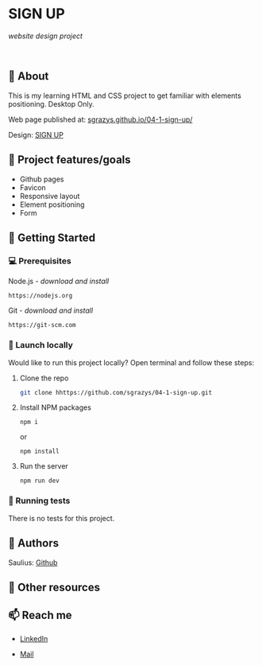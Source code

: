 # SIGN UP

_website design project_

<br>

## 🌟 About

This is my learning HTML and CSS project to get familiar with elements positioning. Desktop Only.

Web page published at: [sgrazys.github.io/04-1-sign-up/](https://sgrazys.github.io/04-1-sign-up/)

Design: [SIGN UP](./img/design.jpeg)

## 🎯 Project features/goals

- Github pages
- Favicon
- Responsive layout
- Element positioning
- Form

## 🧰 Getting Started

### 💻 Prerequisites

Node.js - _download and install_

```
https://nodejs.org
```

Git - _download and install_

```
https://git-scm.com
```

### 🚀 Launch locally

Would like to run this project locally? Open terminal and follow these steps:

1. Clone the repo
    ```sh
    git clone hhttps://github.com/sgrazys/04-1-sign-up.git
    ```
2. Install NPM packages
    ```
    npm i
    ```
    or
    ```
    npm install
    ```
3. Run the server
    ```
    npm run dev
    ```

### 🧪 Running tests

There is no tests for this project.

## 🥸 Authors

Saulius: [Github](https://github.com/sgrazys)

## 🔗 Other resources


## 📫 Reach me
- [LinkedIn](https://www.linkedin.com/in/saulius-grazys/)

- [Mail](mailto:s.grazys@gmail.com)
